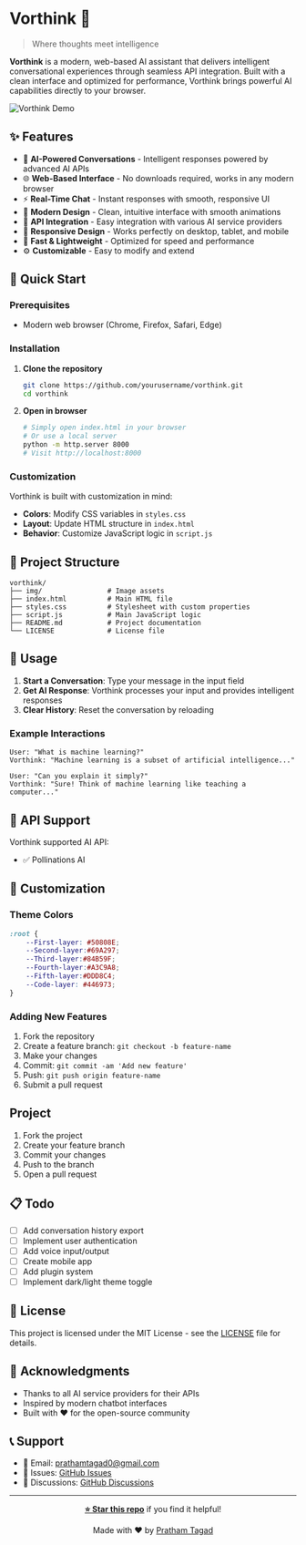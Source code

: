 # Vorthink 🧠

> Where thoughts meet intelligence

**Vorthink** is a modern, web-based AI assistant that delivers intelligent conversational experiences through seamless API integration. Built with a clean interface and optimized for performance, Vorthink brings powerful AI capabilities directly to your browser.

![Vorthink Demo](https://via.placeholder.com/800x400/007bff/ffffff?text=Vorthink+Demo)

## ✨ Features

- 🤖 **AI-Powered Conversations** - Intelligent responses powered by advanced AI APIs
- 🌐 **Web-Based Interface** - No downloads required, works in any modern browser
- ⚡ **Real-Time Chat** - Instant responses with smooth, responsive UI
- 🎨 **Modern Design** - Clean, intuitive interface with smooth animations
- 🔧 **API Integration** - Easy integration with various AI service providers
- 📱 **Responsive Design** - Works perfectly on desktop, tablet, and mobile
- 🚀 **Fast & Lightweight** - Optimized for speed and performance
- ⚙️ **Customizable** - Easy to modify and extend

## 🚀 Quick Start

### Prerequisites

- Modern web browser (Chrome, Firefox, Safari, Edge)

### Installation

1. **Clone the repository**
   ```bash
   git clone https://github.com/yourusername/vorthink.git
   cd vorthink
   ```

2. **Open in browser**
   ```bash
   # Simply open index.html in your browser
   # Or use a local server
   python -m http.server 8000
   # Visit http://localhost:8000
   ```

### Customization

Vorthink is built with customization in mind:

- **Colors**: Modify CSS variables in `styles.css`
- **Layout**: Update HTML structure in `index.html`
- **Behavior**: Customize JavaScript logic in `script.js`

## 📁 Project Structure

```
vorthink/
├── img/                # Image assets
├── index.html          # Main HTML file
├── styles.css          # Stylesheet with custom properties
├── script.js           # Main JavaScript logic
├── README.md           # Project documentation
└── LICENSE             # License file
```

## 🎯 Usage

1. **Start a Conversation**: Type your message in the input field
2. **Get AI Response**: Vorthink processes your input and provides intelligent responses
3. **Clear History**: Reset the conversation by reloading

### Example Interactions

```
User: "What is machine learning?"
Vorthink: "Machine learning is a subset of artificial intelligence..."

User: "Can you explain it simply?"
Vorthink: "Sure! Think of machine learning like teaching a computer..."
```

## 🔧 API Support

Vorthink supported AI API:

- ✅ Pollinations AI

## 🎨 Customization

### Theme Colors

```css
:root {
    --First-layer: #50808E;
    --Second-layer:#69A297;
    --Third-layer:#84B59F;
    --Fourth-layer:#A3C9A8;
    --Fifth-layer:#DDD8C4;
    --Code-layer: #446973;
}
```

### Adding New Features

1. Fork the repository
2. Create a feature branch: `git checkout -b feature-name`
3. Make your changes
4. Commit: `git commit -am 'Add new feature'`
5. Push: `git push origin feature-name`
6. Submit a pull request

## Project

1. Fork the project
2. Create your feature branch
3. Commit your changes
4. Push to the branch
5. Open a pull request

## 📋 Todo

- [ ] Add conversation history export
- [ ] Implement user authentication
- [ ] Add voice input/output
- [ ] Create mobile app
- [ ] Add plugin system
- [ ] Implement dark/light theme toggle

## 📄 License

This project is licensed under the MIT License - see the [LICENSE](LICENSE) file for details.

## 🙏 Acknowledgments

- Thanks to all AI service providers for their APIs
- Inspired by modern chatbot interfaces
- Built with ❤️ for the open-source community

## 📞 Support

- 📧 Email: prathamtagad0@gmail.com
- 🐛 Issues: [GitHub Issues](https://github.com/prathamtagad/vorthink/issues)
- 💬 Discussions: [GitHub Discussions](https://github.com/prathamtagad/vorthink/discussions)

---

<div align="center">

**[⭐ Star this repo](https://github.com/prathamtagad/vorthink)** if you find it helpful!

Made with ❤️ by [Pratham Tagad](https://github.com/prathamtagad)

</div>